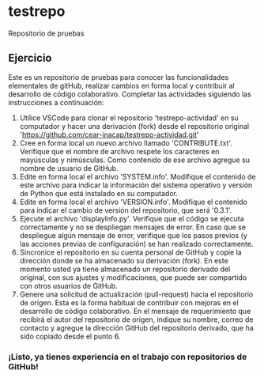 # testrepo
Repositorio de pruebas

## Ejercicio
Este es un repositorio de pruebas para conocer las funcionalidades elementales de gitHub, realizar cambios en forma local y contribuir al desarrollo de código colaborativo.
Completar las actividades siguiendo las instrucciones a continuación:

1. Utilice VSCode para clonar el repositorio 'testrepo-actividad' en su computador y hacer una derivación (fork) desde el repositorio original 'https://github.com/cear-inacap/testrepo-actividad.git'
2. Cree en forma local un nuevo archivo llamado 'CONTRIBUTE.txt'. Verifique que el nombre de archivo respete los caracteres en mayúsculas y nimúsculas. Como contenido de ese archivo agregue su nombre de usuario de GitHub.
3. Edite en forma local el archivo 'SYSTEM.info'. Modifique el contenido de este archivo para indicar la información del sistema operativo y versión de Python que está instalado en su computador.
4. Edite en forma local el archivo 'VERSION.info'. Modifique el contenido para indicar el cambio de versión del repositorio, que será '0.3.1'.
5. Ejecute el archivo 'displayInfo.py'. Verifique que el código se ejecuta correctamente y no se despliegan mensajes de error. En caso que se despliegue algún mensaje de error, verifique que los pasos previos (y las acciones previas de configuración) se han realizado correctamente.
6. Sincronice el repositorio en su cuenta personal de GitHub y copie la dirección donde se ha almacenado su derivación (fork). En este momento usted ya tiene almacenado un repositorio derivado del original, con sus ajustes y modificaciones, que puede ser compartido con otros usuarios de GitHub.
7. Genere una solicitud de actualización (pull-request) hacia el repositorio de origen. Esta es la forma habitual de contribuir con mejoras en el desarrollo de código colaborativo. En el mensaje de requerimiento que recibirá el autor del repositorio de origen, indique su nombre, correo de contacto y agregue la dirección GitHub del repositorio derivado, que ha sido copiado desde el punto 6.
### ¡Listo, ya tienes experiencia en el trabajo con repositorios de GitHub!

